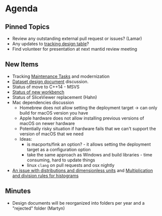 Agenda
======

Pinned Topics
-------------
* Review any outstanding external pull request or issues? (Lamar)
* Any updates to [tracking design table](https://github.com/mantidproject/documents/blob/master/Project-Management/TechnicalSteeringCommittee/reports/TSC-TrackingDesignProposals.md)?
* Find volunteer for presentation at next mantid review meeting

New Items
---------
* Tracking [Maintenance Tasks](https://github.com/mantidproject/documents/blob/master/Project-Management/TechnicalSteeringCommittee/reports/MaintenanceTasks.md) and modernization
* [Dataset design document](https://github.com/mantidproject/dataset/pull/2) discussion.
* Status of move to C++14 - MSVS
* [Status of new workbench](https://github.com/mantidproject/mantid/projects/9)
* Status of SliceViewer replacement (Hahn)
* Mac dependencies discussion
  * Homebrew does not allow setting the deployment target -> can only build for macOS version you have
  * Apple hardware does not allow installing previous versions of macOS on newer hardware
  * Potentially risky situation if hardware fails that we can't support the version of macOS that we need
  * Ideas:
    * is macports/fink an option? - it allows setting the deployment target as a configuration option
    * take the same approach as Windows and build libraries - time consuming, hard to update things
    * linux `clang` on pull requests and osx nightly
* [An issue with distributions and dimensionless units](https://github.com/mantidproject/documents/blob/fix-divide-distribution/Design/DistributionsAndDimensionlessData.md) and [Multiplication and division rules for histograms](https://github.com/mantidproject/documents/pull/25)

Minutes
-------

* Design documents will be reorganized into folders per year and a "rejected" folder (Martyn)
